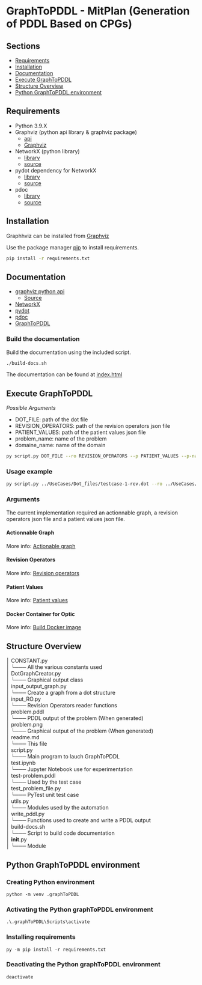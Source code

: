 # GraphToPDDL - MitPlan (Generation of PDDL Based on CPGs)

## Sections
- [Requirements](#requirements)
- [Installation](#installation)
- [Documentation](#documentation)
- [Execute GraphToPDDL](#execute-graphtopddl)
- [Structure Overview](#structure-overview)
- [Python GraphToPDDL environment](#python-graphtopddl-environment)


## Requirements

- Python 3.9.X
- Graphviz (python api library & graphviz package)
    - [api](https://pypi.org/project/graphviz/)
    - [Graphviz](https://graphviz.org/download/)
- NetworkX (python library)
    - [library](https://pypi.org/project/networkx/)
    - [source](https://github.com/networkx/networkx)
- pydot dependency for NetworkX 
    - [library](https://pypi.org/project/pydot/)
    - [source]((https://github.com/pydot/pydot))
- pdoc
    - [library](https://pypi.org/project/pdoc/)
    - [source](https://github.com/mitmproxy/pdoc/)

## Installation

Graphhviz can be installed from [Graphviz](https://graphviz.org/download/)

Use the package manager [pip](https://pip.pypa.io/en/stable/) to install requirements.

```bash
pip install -r requirements.txt
```

## Documentation

- [graphviz python api](https://graphviz.readthedocs.io/en/stable/manual.html)
    - [Source](https://github.com/xflr6/graphviz)
- [NetworkX](https://networkx.org/documentation/stable/reference/index.html)
- [pydot](https://github.com/pydot/pydot)
- [pdoc](https://pdoc.dev/docs/pdoc.html)
- [GraphToPDDL](../docs/readme.md)

### Build the documentation

Build the documentation using the included script.
````bash
./build-docs.sh
````
The documentation can be found at [index.html](/docs/code/src/index.html)


## Execute GraphToPDDL
*Possible Arguments*
- DOT_FILE: path of the dot file
- REVISION_OPERATORS: path of the revision operators json file
- PATIENT_VALUES: path of the patient values json file
- problem_name: name of the problem
- domaine_name: name of the domain

````bash
py script.py DOT_FILE --ro REVISION_OPERATORS --p PATIENT_VALUES --p-name problem_name --d-name domain_name
````

### Usage example
````bash
py script.py ../UseCases/Dot_files/testcase-1-rev.dot --ro ../UseCases/Revision_Operators/testcase-1-ro.json --p ../UseCases/PatientValues/patient-values-1-5.json --p-name problem1 --d-name domain1
````

### Arguments
The current implementation required an actionnable graph, a revision operators json file and a patient values json file.

#### Actionnable Graph
More info: [Actionable graph](../UseCases/Dot_files/readme.md)

#### Revision Operators
More info: [Revision operators](../UseCases/Revision_Operators/readme.md)

#### Patient Values
More info: [Patient values](../UseCases/PatientValues/readme.md)

#### Docker Container for Optic
More info: [Build Docker image](../Optic-Docker/README.md)

## Structure Overview

│   CONSTANT.py    <br />
│   └─── All the various constants used   <br />
│   DotGraphCreator.py    <br />
│   └─── Graphical output class    <br />
│   input_output_graph.py    <br />
│   └─── Create a graph from a dot structure    <br />
│   input_RO.py    <br />
│   └─── Revision Operators reader functions    <br />
│   problem.pddl    <br />
│   └─── PDDL output of the problem (When generated)    <br />
│   problem.png    <br />
│   └─── Graphical output of the problem (When generated)   <br />
│   readme.md    <br />
│   └─── This file    <br />
│   script.py    <br />
│   └─── Main program to lauch GraphToPDDL    <br />
│   test.ipynb    <br />
│   └─── Jupyter Notebook use for experimentation    <br />
│   test-problem.pddl    <br />
│   └─── Used by the test case    <br />
│   test_problem_file.py    <br />
│   └─── PyTest unit test case    <br />
│   utils.py    <br />
│   └─── Modules used by the automation    <br />
│   write_pddl.py    <br />
│   └─── Functions used to create and write a PDDL output    <br />
│   build-docs.sh    <br />
│   └─── Script to build code documentation    <br />
│   __init__.py    <br />
│   └─── Module    <br />


## Python GraphToPDDL environment
### Creating Python environment
````
python -m venv .graphToPDDL
````

### Activating the Python graphToPDDL environment
````
.\.graphToPDDL\Scripts\activate
````

### Installing requirements
````
py -m pip install -r requirements.txt
````

### Deactivating the Python graphToPDDL environment
````
deactivate
````